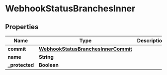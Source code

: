 

# WebhookStatusBranchesInner


## Properties

| Name | Type | Description | Notes |
|------------ | ------------- | ------------- | -------------|
|**commit** | [**WebhookStatusBranchesInnerCommit**](WebhookStatusBranchesInnerCommit.md) |  |  |
|**name** | **String** |  |  |
|**_protected** | **Boolean** |  |  |



